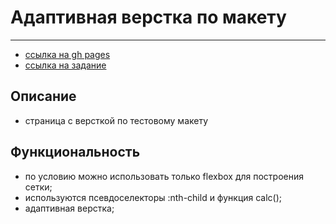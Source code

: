 # Адаптивная верстка по макету
***

- [ссылка на gh pages](https://nikolaymishaev.github.io/test_QSOFT/)
- [ссылка на задание](https://disk.yandex.ru/i/C3VxkRdRRV_35A)

## Описание
- страница с версткой по тестовому макету

## Функциональность
- по условию можно использовать только flexbox для построения сетки;
- используются псевдоселекторы :nth-child и функция calc();
- адаптивная верстка;
